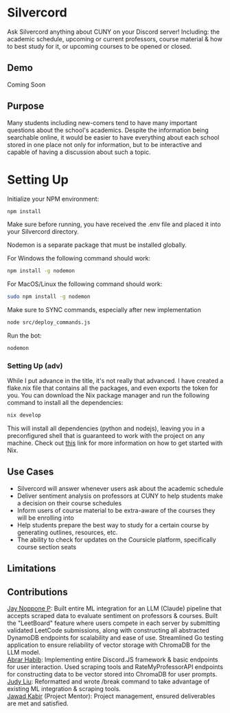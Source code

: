 # Silvercord 
Ask Silvercord anything about CUNY on your Discord server! Including: the academic schedule, upcoming or current professors, course material & how to best study for it, or upcoming courses to be opened or closed.

## Demo
Coming Soon

## Purpose
Many students including new-comers tend to have many important questions about the school's academics. Despite the information being searchable online, it would be easier to have everything about each school stored
in one place not only for information, but to be interactive and capable of having a discussion about such a topic. 

# Setting Up
Initialize your NPM environment: </br>
```bash
npm install
```
Make sure before running, you have received the .env file and placed it into your Silvercord directory. </br>

Nodemon is a separate package that must be installed globally.

For Windows the following command should work:
```bash
npm install -g nodemon
``` 
For MacOS/Linux the following command should work: 
```bash
sudo npm install -g nodemon
``` 
Make sure to SYNC commands, especially after new implementation
```bash
node src/deploy_commands.js
```
Run the bot: </br>
```bash
nodemon
```

### Setting Up (adv)
While I put advance in the title, it's not really that advanced. I have created a flake.nix file that contains all the packages, and even exports the token for you. You can download the Nix package manager and run the following command to install all the dependencies: 
```bash
nix develop
```
This will install all dependencies (python and nodejs), leaving you in a preconfigured shell that is guaranteed to work with the project on any machine. Check out [this](https://nix.dev/install-nix) link for more information on how to get started with Nix.

## Use Cases

- Silvercord will answer whenever users ask about the academic schedule
- Deliver sentiment analysis on professors at CUNY to help students make a decision on their course schedules
- Inform users of course material to be extra-aware of the courses they will be enrolling into
- Help students prepare the best way to study for a certain course by generating outlines, resources, etc.
- The ability to check for updates on the Coursicle platform, specifically course section seats

## Limitations

## Contributions
[Jay Noppone P](https://github.com/jaynopponep): Built entire ML integration for an LLM (Claude) pipeline that accepts scraped data to evaluate sentiment on professors & courses. Built the "LeetBoard" feature where users compete in each server by submitting validated LeetCode submissions, along with constructing all abstracted DynamoDB endpoints for scalability and ease of use. Streamlined Go testing application to ensure reliability of vector storage with ChromaDB for the LLM model. </br>
[Abrar Habib](https://github.com/dddictionary): Implementing entire Discord.JS framework & basic endpoints for user interaction. Used scraping tools and RateMyProfessorAPI endpoints for constructing data to be vector stored into ChromaDB for user prompts. </br>
[Judy Liu](https://github.com/jdlu04): Reformatted and wrote /break command to take advantage of existing ML integration & scraping tools.</br>
[Jawad Kabir](https://github.com/joewadk) (Project Mentor): Project management, ensured deliverables are met and satisfied.</br>
